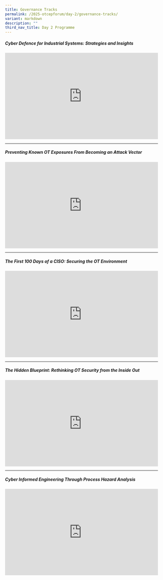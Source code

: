 ```yaml
---
title: Governance Tracks
permalink: /2025-otcepforum/day-2/governance-tracks/
variant: markdown
description: ""
third_nav_title: Day 2 Programme
---
```

<h5><strong>Cyber Defence for Industrial Systems: Strategies and Insights 
</strong></h5>
<p></p>
<div class="video-container">
<iframe height="480" width="853" allowfullscreen="true" frameborder="0" src="https://www.youtube.com/embed/0Z9IVVpYnc8?si=DNqmQlwC_GTR9zXw"></iframe>
</div>

<p></p>
<hr>
<p></p>
<h5><strong>Preventing Known OT Exposures From Becoming an Attack Vector
</strong></h5>
<p></p>
<div class="video-container">
<iframe height="315" width="100%" allowfullscreen="true" frameborder="0" src="https://www.youtube.com/embed/wpe531WlSkA?si=2Vk1ITssru-hTksi"></iframe>
</div>

<p></p>
<hr>
<p></p>
<h5><strong>
The First 100 Days of a CISO: Securing the OT Environment
</strong></h5>
<p></p>
<div class="video-container">
<iframe height="315" width="560" allowfullscreen="true" frameborder="0" src="https://www.youtube.com/embed/7fBWJxfTqLg?si=3iMUiLnQHbKKaPIl"></iframe>
</div>

<p></p>
<hr>
<p></p>
<h5><strong>The Hidden Blueprint: Rethinking OT Security from the Inside Out
</strong></h5>
<p></p>
<div class="video-container">
<iframe height="315" width="560" allowfullscreen="true" frameborder="0" src="https://www.youtube.com/embed/aZSow3gCBHA?si=Xve20qw0sC7N7B_1"></iframe>
</div>

<p></p>
<hr>
<p></p>
<h5><strong>Cyber Informed Engineering Through Process Hazard Analysis
</strong></h5>
<p></p>
<div class="video-container">
<iframe height="315" width="560" allowfullscreen="true" frameborder="0" src="https://www.youtube.com/embed/QxKIBUXgwwM?si=oHowimma5eaBz5J4"></iframe>
</div>
<p></p>




<style type="text/css"> 
	    .video-container {
      position: relative;
      padding-bottom: 56.25%; /* 16:9 */
      height: 0;
    }
    .video-container iframe {
      position: absolute;
      top: 0;
      left: 0;
      width: 100%;
      height: 100%;
    }
	</style>